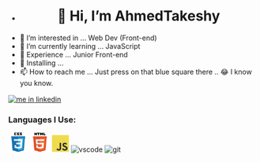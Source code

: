 
- <h1 align="center">👋 Hi, I’m AhmedTakeshy</h1>
- 👀 I’m interested in ... Web Dev (Front-end)
- 🌱 I’m currently learning ... JavaScript
- 📖 Experience ... Junior Front-end
- 💞️ Installing ... 
- 📫 How to reach me ... Just press on that blue square there .. 😂 I know you know. 
<p><a href="https://www.linkedin.com/in/ahmed-abdelsamie-a1a46a166" target="_blank"><img align="center"
 src="https://cdn.jsdelivr.net/gh/devicons/devicon/icons/linkedin/linkedin-original.svg" alt="me in linkedin" height="auto" width="30"></a></p>

<h3>Languages I Use:</h3>
<p><img src="https://raw.githubusercontent.com/devicons/devicon/master/icons/css3/css3-original-wordmark.svg" alt="css3" width="40" height="40"/>
<img src="https://raw.githubusercontent.com/devicons/devicon/master/icons/html5/html5-original-wordmark.svg" alt="html5" width="40" height="40"/>
<img src="https://raw.githubusercontent.com/devicons/devicon/master/icons/javascript/javascript-original.svg" alt="javascript" width="35" height="35"/>
<img src="https://cdn.jsdelivr.net/gh/devicons/devicon/icons/vscode/vscode-original.svg" alt="vscode" width="35" height="35"/>
  <img src="https://cdn.jsdelivr.net/gh/devicons/devicon/icons/git/git-original.svg" alt="git" width="35" height="35"/>
</p>


<!---
AhmedTakeshy/AhmedTakeshy is a ✨ special ✨ repository because its `README.md` (this file) appears on your GitHub profile.
You can click the Preview link to take a look at your changes.
--->

